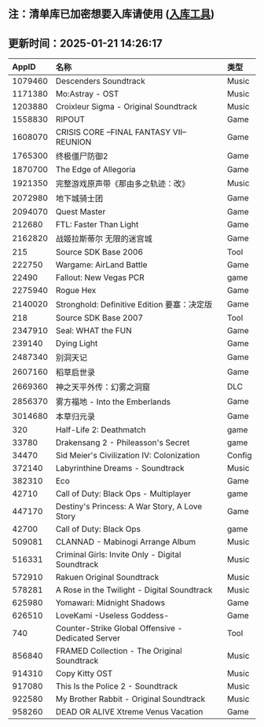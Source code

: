 ## 注：清单库已加密想要入库请使用 ([入库工具](https://github.com/BlankTMing/ManifestAutoUpdate/releases))

## 更新时间：2025-01-21 14:26:17
| AppID | 名称 | 类型  |
| :-------------------- | :----------------------------- | :----------- |
| 1079460 | Descenders Soundtrack| Music |
| 1171380 | Mo:Astray - OST| Music |
| 1203880 | Croixleur Sigma - Original Soundtrack| Music |
| 1558830 | RIPOUT| Game |
| 1608070 | CRISIS CORE –FINAL FANTASY VII– REUNION| Game |
| 1765300 | 终极僵尸防御2| Game |
| 1870700 | The Edge of Allegoria| Game |
| 1921350 | 完整游戏原声带《那由多之轨迹：改》| Music |
| 2072980 | 地下城骑士团| Game |
| 2094070 | Quest Master| Game |
| 212680 | FTL: Faster Than Light| Game |
| 2162820 | 战姬拉斯蒂尔 无限的迷宫城| Game |
| 215 | Source SDK Base 2006| Tool |
| 222750 | Wargame: AirLand Battle| Game |
| 22490 | Fallout: New Vegas PCR| game |
| 2275940 | Rogue Hex| Game |
| 2140020 | Stronghold: Definitive Edition 要塞：决定版| Game |
| 218 | Source SDK Base 2007| Tool |
| 2347910 | Seal: WHAT the FUN| Game |
| 239140 | Dying Light| Game |
| 2487340 | 别洞天记| Game |
| 2607160 | 稻草启世录| Game |
| 2669360 | 神之天平外传：幻雾之洞窟| DLC |
| 2856370 | 雾方福地 - Into the Emberlands| Game |
| 3014680 | 本草归元录| Game |
| 320 | Half-Life 2: Deathmatch| game |
| 33780 | Drakensang 2 - Phileasson's Secret| game |
| 34470 | Sid Meier's Civilization IV: Colonization| Config |
| 372140 | Labyrinthine Dreams - Soundtrack| Music |
| 382310 | Eco| Game |
| 42710 | Call of Duty: Black Ops - Multiplayer| game |
| 447170 | Destiny's Princess: A War Story, A Love Story| Game |
| 42700 | Call of Duty: Black Ops| game |
| 509081 | CLANNAD - Mabinogi Arrange Album| Music |
| 516331 | Criminal Girls: Invite Only - Digital Soundtrack| Music |
| 572910 | Rakuen Original Soundtrack| Music |
| 578281 | A Rose in the Twilight - Digital Soundtrack| Music |
| 625980 | Yomawari: Midnight Shadows| Game |
| 626510 | LoveKami -Useless Goddess-| Game |
| 740 | Counter-Strike Global Offensive - Dedicated Server| Tool |
| 856840 | FRAMED Collection - The Original Soundtrack| Music |
| 914310 | Copy Kitty OST| Music |
| 917080 | This Is the Police 2 - Soundtrack| Music |
| 922580 | My Brother Rabbit - Original Soundtrack| Music |
| 958260 | DEAD OR ALIVE Xtreme Venus Vacation| Game |
